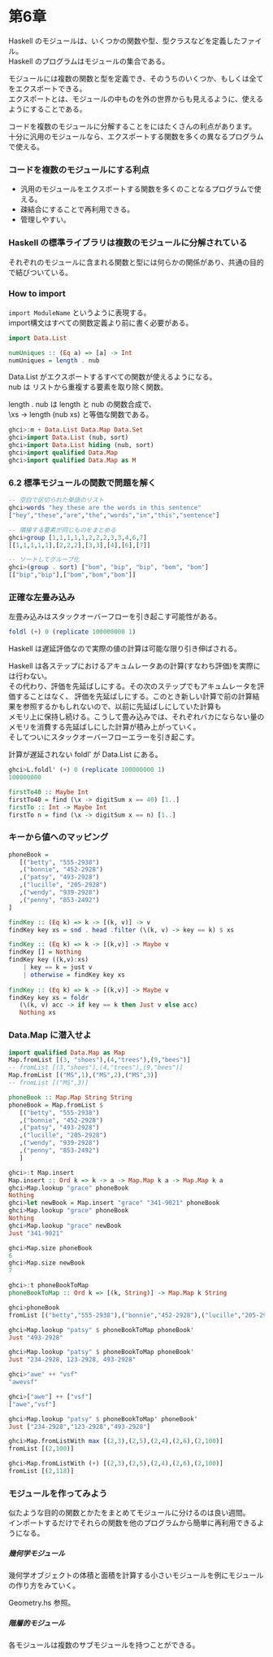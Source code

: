 # 第6章

Haskell のモジュールは、いくつかの関数や型、型クラスなどを定義したファイル。  
Haskell のプログラムはモジュールの集合である。

モジュールには複数の関数と型を定義でき、そのうちのいくつか、もしくは全てをエクスポートできる。  
エクスポートとは、モジュールの中ものを外の世界からも見えるように、使えるようにすることである。

コードを複数のモジュールに分解することをにはたくさんの利点があります。  
十分に汎用のモジュールなら、エクスポートする関数を多くの異なるプログラムで使える。

### コードを複数のモジュールにする利点

- 汎用のモジュールをエクスポートする関数を多くのことなるプログラムで使える。
- 疎結合にすることで再利用できる。
- 管理しやすい。

### Haskell の標準ライブラリは複数のモジュールに分解されている

それぞれのモジュールに含まれる関数と型には何らかの関係があり、共通の目的で結びついている。

### How to import

`import ModuleName` というように表現する。  
import構文はすべての関数定義より前に書く必要がある。

```haskell
import Data.List

numUniques :: (Eq a) => [a] -> Int
numUniques = length . nub
```

Data.List がエクスポートするすべての関数が使えるようになる。  
nub は リストから重複する要素を取り除く関数。

length . nub は length と nub の関数合成で、  
\xs -> length (nub xs) と等価な関数である。

```haskell
ghci>:m + Data.List Data.Map Data.Set
ghci>import Data.List (nub, sort)
ghci>import Data.List hiding (nub, sort)
ghci>import qualified Data.Map
ghci>import qualified Data.Map as M
```

### 6.2 標準モジュールの関数で問題を解く

```haskell
-- 空白で区切られた単語のリスト
ghci>words "hey these are the words in this sentence"
["hey","these","are","the","words","in","this","sentence"]

-- 隣接する要素が同じものをまとめる
ghci>group [1,1,1,1,1,2,2,2,3,3,4,6,7]
[[1,1,1,1,1],[2,2,2],[3,3],[4],[6],[7]]

-- ソートしてグループ化
ghci>(group . sort) ["bom", "bip", "bip", "bom", "bom"]
[["bip","bip"],["bom","bom","bom"]]
```

### 正確な左畳み込み

左畳み込みはスタックオーバーフローを引き起こす可能性がある。

```haskell
foldl (+) 0 (replicate 100000000 1)
```

Haskell は遅延評価なので実際の値の計算は可能な限り引き伸ばされる。

Haskell は各ステップにおけるアキュムレータあの計算(すなわち評価)を実際には行わない。  
その代わり、評価を先延ばしにする。その次のステップでもアキュムレータを評価することはなく、
評価を先延ばしにする。このとき新しい計算で前の計算結果を参照するかもしれないので、以前に先延ばしにしていた計算も  
メモリ上に保持し続ける。こうして畳み込みでは、それぞれバカにならない量のメモリを消費する先延ばしにした計算が積み上がっていく。  
そしてついにスタックオーバーフローエラーを引き起こす。

計算が遅延されない foldl' が Data.List にある。

```haskell
ghci>L.foldl' (+) 0 (replicate 100000000 1)
100000000

firstTo40 :: Maybe Int
firstTo40 = find (\x -> digitSum x == 40) [1..]
firstTo :: Int -> Maybe Int
firstTo n = find (\x -> digitSum x == n) [1..]
```

### キーから値へのマッピング

```haskell
phoneBook =
   [("betty", "555-2938")
   ,("bonnie", "452-2928")
   ,("patsy", "493-2928")
   ,("lucille", "205-2928")
   ,("wendy", "939-2928")
   ,("penny", "853-2492")
]

findKey :: (Eq k) => k -> [(k, v)] -> v
findKey key xs = snd . head .filter (\(k, v) -> key == k) $ xs

findKey :: (Eq k) => k -> [(k,v)] -> Maybe v
findKey [] = Nothing
findKey key ((k,v):xs)
    | key == k = just v
    | otherwise = findKey key xs
    
findKey :: (Eq k) => k -> [(k,v)] -> Maybe v
findKey key xs = foldr
   (\(k, v) acc -> if key == k then Just v else acc)
   Nothing xs
```

### Data.Map に潜入せよ

```haskell
import qualified Data.Map as Map
Map.fromList [(3, "shoes"),(4,"trees"),(9,"bees")]
-- fromList [(3,"shoes"),(4,"trees"),(9,"bees")]
Map.fromList [("MS",1),("MS",2),("MS",3)]
-- fromList [("MS",3)]

phoneBook :: Map.Map String String
phoneBook = Map.fromList $
   [("betty", "555-2938")
   ,("bonnie", "452-2928")
   ,("patsy", "493-2928")
   ,("lucille", "205-2928")
   ,("wendy", "939-2928")
   ,("penny", "853-2492")
   ]
```


```haskell
ghci>:t Map.insert
Map.insert :: Ord k => k -> a -> Map.Map k a -> Map.Map k a
ghci>Map.lookup "grace" phoneBook
Nothing
ghci>let newBook = Map.insert "grace" "341-9021" phoneBook
ghci>Map.lookup "grace" phoneBook
Nothing
ghci>Map.lookup "grace" newBook
Just "341-9021"

ghci>Map.size phoneBook
6
ghci>Map.size newBook
7

ghci>:t phoneBookToMap 
phoneBookToMap :: Ord k => [(k, String)] -> Map.Map k String

ghci>phoneBook
fromList [("betty","555-2938"),("bonnie","452-2928"),("lucille","205-2928"),("patsy","493-2928"),("penny","853-2492"),("wendy","939-2928")]

ghci>Map.lookup "patsy" $ phoneBookToMap phoneBook'
Just "493-2928"

ghci>Map.lookup "patsy" $ phoneBookToMap phoneBook'
Just "234-2928, 123-2928, 493-2928"

ghci>"awe" ++ "vsf"
"awevsf"

ghci>["awe"] ++ ["vsf"]
["awe","vsf"]

ghci>Map.lookup "patsy" $ phoneBookToMap' phoneBook'
Just ["234-2928","123-2928","493-2928"]

ghci>Map.fromListWith max [(2,3),(2,5),(2,4),(2,6),(2,100)]
fromList [(2,100)]

ghci>Map.fromListWith (+) [(2,3),(2,5),(2,4),(2,6),(2,100)]
fromList [(2,118)]
```

 ### モジュールを作ってみよう
 
 似たような目的の関数とかたをまとめてモジュールに分けるのは良い週間。  
 インポートするだけでそれらの関数を他のプログラムから簡単に再利用できるようになる。
 
 ##### 幾何学モジュール
 
 幾何学オブジェクトの体積と面積を計算する小さいモジュールを例にモジュールの作り方をみていく。
 
 Geometry.hs 参照。
 
 ##### 階層的モジュール
 
 各モジュールは複数のサブモジュールを持つことができる。


